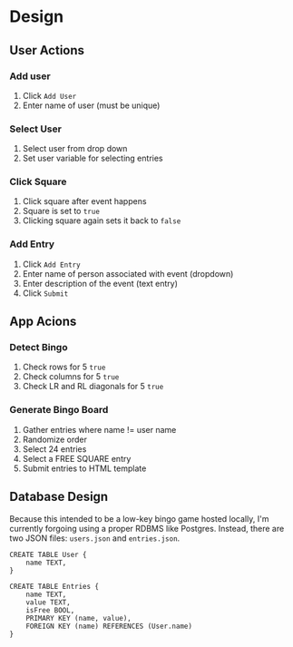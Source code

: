 # Design
## User Actions
### Add user
1. Click `Add User`
2. Enter name of user (must be unique)

### Select User
1. Select user from drop down
2. Set user variable for selecting entries

### Click Square
1. Click square after event happens
2. Square is set to `true`
3. Clicking square again sets it back to `false`

### Add Entry
1. Click `Add Entry`
2. Enter name of person associated with event (dropdown)
3. Enter description of the event (text entry)
4. Click `Submit`

## App Acions
### Detect Bingo
1. Check rows for 5 `true`
2. Check columns for 5 `true`
3. Check LR and RL diagonals for 5 `true`

### Generate Bingo Board
1. Gather entries where name != user name
2. Randomize order
3. Select 24 entries
4. Select a FREE SQUARE entry
5. Submit entries to HTML template

## Database Design
Because this intended to be a low-key bingo game hosted locally, I'm currently forgoing using a proper RDBMS like Postgres. Instead, there are two JSON files: `users.json` and `entries.json`.
```
CREATE TABLE User {
    name TEXT,
}

CREATE TABLE Entries {
    name TEXT,
    value TEXT,
    isFree BOOL,
    PRIMARY KEY (name, value),
    FOREIGN KEY (name) REFERENCES (User.name)
}
```